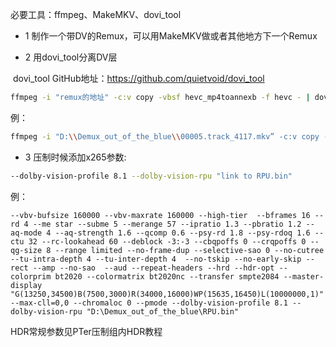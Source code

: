 必要工具：ffmpeg、MakeMKV、dovi_tool

* 1 制作一个带DV的Remux，可以用MakeMKV做或者其他地方下一个Remux

* 2 用dovi_tool分离DV层

​		dovi_tool GitHub地址：https://github.com/quietvoid/dovi_tool

```bash
ffmpeg -i "remux的地址" -c:v copy -vbsf hevc_mp4toannexb -f hevc - | dovi_tool -m 2 -c extract-rpu - -o RPU.bin
```

例：

```bash
ffmpeg -i "D:\\Demux_out_of_the_blue\\00005.track_4117.mkv” -c:v copy -vbsf hevc_mp4toannexb -f hevc - | dovi_tool -m 2 -c extract-rpu - -o RPU.bin
```

* 3 压制时候添加x265参数:

```bash
--dolby-vision-profile 8.1 --dolby-vision-rpu "link to RPU.bin"
```

例：

```
--vbv-bufsize 160000 --vbv-maxrate 160000 --high-tier  --bframes 16 --rd 4 --me star --subme 5 --merange 57 --ipratio 1.3 --pbratio 1.2 --aq-mode 4 --aq-strength 1.6 --qcomp 0.6 --psy-rd 1.8 --psy-rdoq 1.6 --ctu 32 --rc-lookahead 60 --deblock -3:-3 --cbqpoffs 0 --crqpoffs 0 --qg-size 8 --range limited --no-frame-dup --selective-sao 0 --no-cutree --tu-intra-depth 4 --tu-inter-depth 4  --no-tskip --no-early-skip --rect --amp --no-sao  --aud --repeat-headers --hrd --hdr-opt --colorprim bt2020 --colormatrix bt2020nc --transfer smpte2084 --master-display "G(13250,34500)B(7500,3000)R(34000,16000)WP(15635,16450)L(10000000,1)" --max-cll=0,0 --chromaloc 0 --pmode --dolby-vision-profile 8.1 --dolby-vision-rpu "D:\Demux_out_of_the_blue\RPU.bin"
```

HDR常规参数见PTer压制组内HDR教程